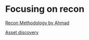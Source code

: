 # Focusing on recon

[Recon Methodology by Ahmad](https://ahmdhalabi.medium.com/ultimate-reconnaissance-roadmap-for-bug-bounty-hunters-pentesters-507c9a5374d)

[Asset discovery](https://0xpatrik.com/asset-discovery/?source=post_page---------------------------)
